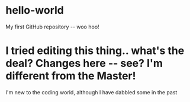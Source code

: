 # hello-world
My first GitHub repository -- woo hoo!


I tried editing this thing.. what's the deal?
Changes here -- see? I'm different from the Master!
=======
I'm new to the coding world, although I have dabbled some in the past

